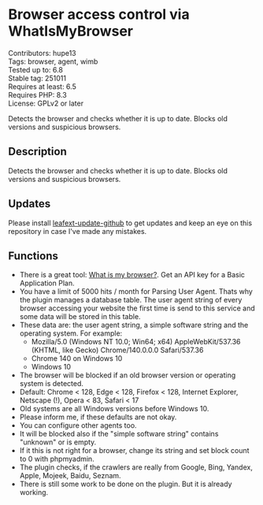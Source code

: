 # Browser access control via WhatIsMyBrowser

Contributors: hupe13   
Tags: browser, agent, wimb   
Tested up to: 6.8   
Stable tag: 251011   
Requires at least: 6.5   
Requires PHP: 8.3   
License: GPLv2 or later   

Detects the browser and checks whether it is up to date. Blocks old versions and suspicious browsers.

## Description

Detects the browser and checks whether it is up to date. Blocks old versions and suspicious browsers.

## Updates

Please install [leafext-update-github](https://github.com/hupe13/leafext-update-github) to get updates and keep an eye on this repository in case I've made any mistakes.

## Functions

* There is a great tool: [What is my browser?](https://developers.whatismybrowser.com/api/). Get an API key for a Basic Application Plan.
* You have a limit of 5000 hits / month for Parsing User Agent. Thats why the plugin manages a database table. The user agent string of every browser accessing your website the first time is send to this service and some data will be stored in this table.
* These data are: the user agent string, a simple software string and the operating system. For example:
  - Mozilla/5.0 (Windows NT 10.0; Win64; x64) AppleWebKit/537.36 (KHTML, like Gecko) Chrome/140.0.0.0 Safari/537.36
  - Chrome 140 on Windows 10
  - Windows 10
* The browser will be blocked if an old browser version or operating system is detected.
* Default: Chrome < 128, Edge < 128, Firefox < 128, Internet Explorer, Netscape (!), Opera < 83, Safari < 17
* Old systems are all Windows versions before Windows 10.
* Please inform me, if these defaults are not okay.
* You can configure other agents too.
* It will be blocked also if the "simple software string" contains "unknown" or is empty.
* If it this is not right for a browser, change its string and set block count to 0 with phpmyadmin.
* The plugin checks, if the crawlers are really from Google, Bing, Yandex, Apple, Mojeek, Baidu, Seznam.
* There is still some work to be done on the plugin. But it is already working.
